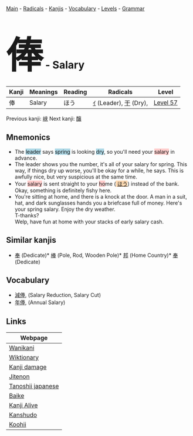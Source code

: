 <style> bigfont {font-size: 100px}</style>
[Main](../README.md) -
[Radicals](../radicals.md) -
[Kanjis](../kanjis.md) -
[Vocabulary](../vocabulary.md) -
[Levels](../levels.md) -
[Grammar](../grammar.md)
# <bigfont> 俸</bigfont> - Salary 

| Kanji | Meanings | Reading | Radicals | Level |
| --- | --- | --- | --- | --- |
| 俸 | Salary | ほう | [ｲ](../radicals/ｲ.md) (Leader), [干](../radicals/干.md) (Dry),  | [Level 57](../levels/wk_level57.md) |

Previous kanji: [峡](峡.md) Next kanji: [醸](醸.md) 

## Mnemonics
 * The <span style="background-color:#ADD8E6"> leader</span> says <span style="background-color:#ADD8E6"> spring</span> is looking <span style="background-color:#ADD8E6"> dry</span>, so you'll need your <span style="background-color:#ffcccb"> salary</span> in advance.
* The leader shows you the number, it's all of your salary for spring. This way, if things dry up worse, you'll be okay for a while, he says. This is awfully nice, but very suspicious at the same time.
* Your <span style="background-color:#ffcccb"> salary</span> is sent straight to your <span style="background-color:#ffcccb"> ho</span>me (<span style="background-color:#fed8b1"> [ほう](https://jisho.org/search/ほう)</span>) instead of the bank. Okay, something is definitely fishy here.
* You're sitting at home, and there is a knock at the door. A man in a suit, hat, and dark sunglasses hands you a briefcase full of money. Here's your spring salary. Enjoy the dry weather.<br />T-thanks?<br />Welp, have fun at home with your stacks of early salary cash.


## Similar kanjis
 * [奉](奉.md) (Dedicate)* [棒](棒.md) (Pole, Rod, Wooden Pole)* [邦](邦.md) (Home Country)* [奉](奉.md) (Dedicate)


## Vocabulary
 * [減俸](../vocabulary/俸.md), (Salary Reduction, Salary Cut)
* [年俸](../vocabulary/俸.md), (Annual Salary)



## Links 

| Webpage |
| --- |
| [Wanikani          ](https://www.wanikani.com/kanji/俸) |
| [Wiktionary        ](https://en.wiktionary.org/wiki/俸) |
| [Kanji damage      ](http://www.kanjidamage.com/kanji/search?utf8=✓&q=俸) |
| [Jitenon           ](https://jitenon.com/kanji/俸) |
| [Tanoshii japanese ](https://www.tanoshiijapanese.com/dictionary/kanji.cfm?k=俸) |
| [Baike             ](https://baike.baidu.com/item/俸) |
| [Kanji Alive       ](https://app.kanjialive.com/俸) |
| [Kanshudo          ](https://www.kanshudo.com/searchmn?q=俸) |
| [Koohii            ](https://kanji.koohii.com/study/kanji/俸) |
